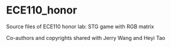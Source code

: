 # ECE110_honor
Source files of ECE110 honor lab: STG game with RGB matrix

Co-authors and copyrights shared with Jerry Wang and Heyi Tao
